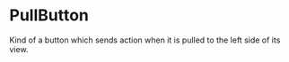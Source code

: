 PullButton
==========

Kind of a button which sends action when it is pulled to the left side of its view.

